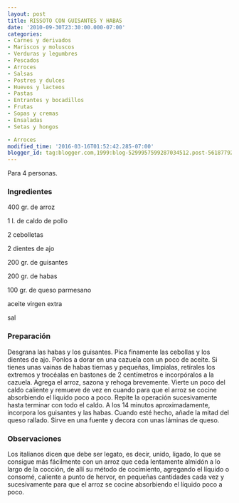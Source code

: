 ```yaml
---
layout: post
title: RISSOTO CON GUISANTES Y HABAS
date: '2010-09-30T23:30:00.000-07:00'
categories:
- Carnes y derivados
- Mariscos y moluscos
- Verduras y legumbres
- Pescados
- Arroces
- Salsas
- Postres y dulces
- Huevos y lacteos
- Pastas
- Entrantes y bocadillos
- Frutas
- Sopas y cremas
- Ensaladas
- Setas y hongos

- Arroces
modified_time: '2016-03-16T01:52:42.285-07:00'
blogger_id: tag:blogger.com,1999:blog-5299957599287034512.post-5618779239811567504
---
```


Para 4 personas.

<h3>Ingredientes</h3>

400 gr. de arroz

1 l. de caldo de pollo

2 cebolletas

2 dientes de ajo

200 gr. de guisantes

200 gr. de habas

100 gr. de queso parmesano

aceite virgen extra

sal

<h3>Preparación</h3>

Desgrana las habas y los guisantes. Pica finamente las cebollas y los dientes de ajo. Ponlos a dorar en una cazuela con un poco de aceite. Si tienes unas vainas de habas tiernas y pequeñas, límpialas, retírales los extremos y trocéalas en bastones de 2 centímetros e incorpóralos a la cazuela. Agrega el arroz, sazona y rehoga brevemente. Vierte un poco del caldo caliente y remueve de vez en cuando para que el arroz se cocine absorbiendo el líquido poco a poco. Repite la operación sucesivamente hasta terminar con todo el caldo. A los 14 minutos aproximadamente, incorpora los guisantes y las habas. Cuando esté hecho, añade la mitad del queso rallado. Sirve en una fuente y decora con unas láminas de queso.

<h3>Observaciones</h3>

Los italianos dicen que debe ser legato, es decir, unido, ligado, lo que se consigue más fácilmente con un arroz que ceda lentamente almidón a lo largo de la cocción, de allí su método de cocimiento, agregando el líquido o consomé, caliente a punto de hervor, en pequeñas cantidades cada vez y sucesivamente para que el arroz se cocine absorbiendo el líquido poco a poco.


